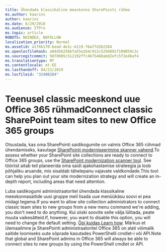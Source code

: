```yaml
---
title: Ühendada klassikaline meeskonna SharePointi rühma
ms.author: kaarins
author: kaarins
ms.date: 6/29/2018
ms.audience: ITPro
ms.topic: article
ROBOTS: NOINDEX, NOFOLLOW
localization_priority: Normal
ms.assetid: a1f6b170-bead-4e1c-b119-f6affd2b2264
ms.openlocfilehash: a04d56256bfa55e2b4c912c5294891f109059c3c
ms.sourcegitcommit: 9d78905c512192ffc4675468abd2efc5f2e4baf4
ms.translationtype: MT
ms.contentlocale: et-EE
ms.lasthandoff: 04/23/2019
ms.locfileid: "32408284"
---
```

# <a name="connect-classic-sharepoint-team-sites-to-new-office-365-groups"></a><span data-ttu-id="99047-102">Teenusel classic meeskond uue Office 365 rühmad</span><span class="sxs-lookup"><span data-stu-id="99047-102">Connect classic SharePoint team sites to new Office 365 groups</span></span>

<span data-ttu-id="99047-103">Otsustada, kas oma SharePointi saidikogumite on valmis Office 365 rühmad ühendamiseks, kasutage [SharePointi moderniseerimine skanner vahend](https://go.microsoft.com/fwlink/?linkid=873066).</span><span class="sxs-lookup"><span data-stu-id="99047-103">To assess whether your SharePoint site collections are ready to connect to Office 365 groups, use the [SharePoint modernization scanner tool](https://go.microsoft.com/fwlink/?linkid=873066).</span></span> <span data-ttu-id="99047-104">See tööriist aitab teil planeerida oma saidi ajakohastamise strateegia ja loob põhjaliku aruande, mis sisaldab tähelepanu vajavate valdkondade.</span><span class="sxs-lookup"><span data-stu-id="99047-104">This tool can help you plan out your site modernization strategy and will create an in-depth report, including areas that need attention.</span></span>
  
<span data-ttu-id="99047-105">Luba saidikogumi administraatoritel ühendada klassikaline meeskonnasaitide uusi gruppe meil lisada uue menüükäsu soovi ei pea midagi tegema.</span><span class="sxs-lookup"><span data-stu-id="99047-105">If you want to allow site collection administrators to connect classic team sites to new groups from a new menu command we're adding, you don't need to do anything.</span></span> <span data-ttu-id="99047-106">Kui siiski soovite selle välja lülitada, peate muuta vaikesätteid.</span><span class="sxs-lookup"><span data-stu-id="99047-106">If, however, you want to disable this option, you will need to change the default setting.</span></span> <span data-ttu-id="99047-107">[Õpi kuidas](https://go.microsoft.com/fwlink/?linkid=2004316).</span><span class="sxs-lookup"><span data-stu-id="99047-107">[Learn how](https://go.microsoft.com/fwlink/?linkid=2004316).</span></span> <span data-ttu-id="99047-108">Märkus et ülemaailmne ja SharePointi administraatoritel Office 365 on alati võimalik saitide loomiseks uute sõprade kasutades PowerShelli cmdlet-i või API.</span><span class="sxs-lookup"><span data-stu-id="99047-108">Note that global and SharePoint admins in Office 365 will always be able to connect sites to new groups by using the PowerShell cmdlet or API.</span></span>
  

